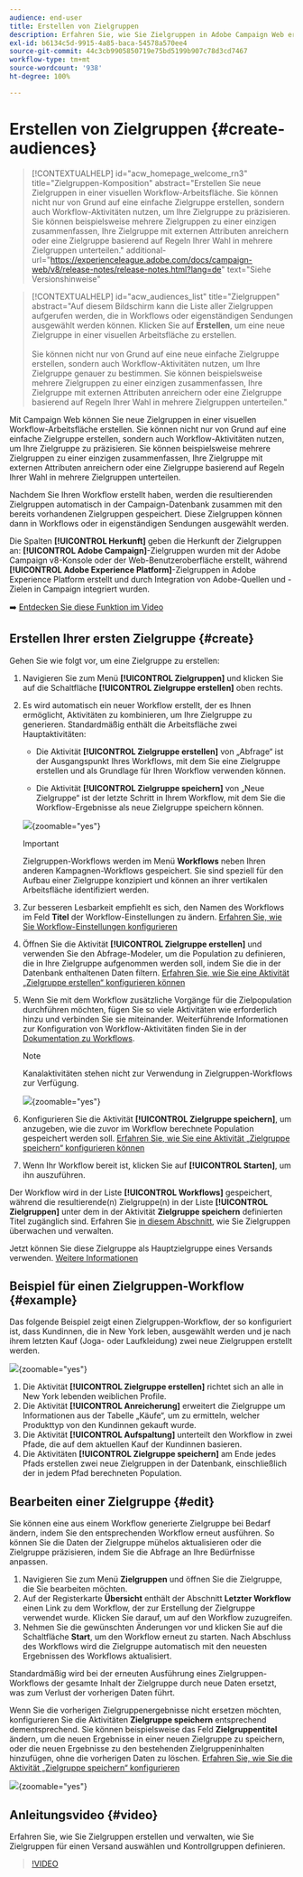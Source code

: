 ```yaml
---
audience: end-user
title: Erstellen von Zielgruppen
description: Erfahren Sie, wie Sie Zielgruppen in Adobe Campaign Web erstellen.
exl-id: b6134c5d-9915-4a85-baca-54578a570ee4
source-git-commit: 44c3cb9905850719e75bd5199b907c78d3cd7467
workflow-type: tm+mt
source-wordcount: '938'
ht-degree: 100%

---
```


# Erstellen von Zielgruppen {#create-audiences}

>[!CONTEXTUALHELP]
>id="acw_homepage_welcome_rn3"
>title="Zielgruppen-Komposition"
>abstract="Erstellen Sie neue Zielgruppen in einer visuellen Workflow-Arbeitsfläche. Sie können nicht nur von Grund auf eine einfache Zielgruppe erstellen, sondern auch Workflow-Aktivitäten nutzen, um Ihre Zielgruppe zu präzisieren. Sie können beispielsweise mehrere Zielgruppen zu einer einzigen zusammenfassen, Ihre Zielgruppe mit externen Attributen anreichern oder eine Zielgruppe basierend auf Regeln Ihrer Wahl in mehrere Zielgruppen unterteilen."
>additional-url="https://experienceleague.adobe.com/docs/campaign-web/v8/release-notes/release-notes.html?lang=de" text="Siehe Versionshinweise"

>[!CONTEXTUALHELP]
>id="acw_audiences_list"
>title="Zielgruppen"
>abstract="Auf diesem Bildschirm kann die Liste aller Zielgruppen aufgerufen werden, die in Workflows oder eigenständigen Sendungen ausgewählt werden können. Klicken Sie auf **Erstellen**, um eine neue Zielgruppe in einer visuellen Arbeitsfläche zu erstellen.<br/><br/>Sie können nicht nur von Grund auf eine neue einfache Zielgruppe erstellen, sondern auch Workflow-Aktivitäten nutzen, um Ihre Zielgruppe genauer zu bestimmen. Sie können beispielsweise mehrere Zielgruppen zu einer einzigen zusammenfassen, Ihre Zielgruppe mit externen Attributen anreichern oder eine Zielgruppe basierend auf Regeln Ihrer Wahl in mehrere Zielgruppen unterteilen."

<!--
[!CONTEXTUALHELP]
>id="acw_audiences_create_settings"
>title="Audience settings"
>abstract="Enter the name of the audience and additional options, then click the **Create Audience** button."-->

Mit Campaign Web können Sie neue Zielgruppen in einer visuellen Workflow-Arbeitsfläche erstellen. Sie können nicht nur von Grund auf eine einfache Zielgruppe erstellen, sondern auch Workflow-Aktivitäten nutzen, um Ihre Zielgruppe zu präzisieren. Sie können beispielsweise mehrere Zielgruppen zu einer einzigen zusammenfassen, Ihre Zielgruppe mit externen Attributen anreichern oder eine Zielgruppe basierend auf Regeln Ihrer Wahl in mehrere Zielgruppen unterteilen.

Nachdem Sie Ihren Workflow erstellt haben, werden die resultierenden Zielgruppen automatisch in der Campaign-Datenbank zusammen mit den bereits vorhandenen Zielgruppen gespeichert. Diese Zielgruppen können dann in Workflows oder in eigenständigen Sendungen ausgewählt werden.

Die Spalten **[!UICONTROL Herkunft]** geben die Herkunft der Zielgruppen an: **[!UICONTROL Adobe Campaign]**-Zielgruppen wurden mit der Adobe Campaign v8-Konsole oder der Web-Benutzeroberfläche erstellt, während **[!UICONTROL Adobe Experience Platform]**-Zielgruppen in Adobe Experience Platform erstellt und durch Integration von Adobe-Quellen und -Zielen in Campaign integriert wurden.

➡️ [Entdecken Sie diese Funktion im Video](#video)

## Erstellen Ihrer ersten Zielgruppe {#create}

Gehen Sie wie folgt vor, um eine Zielgruppe zu erstellen:

1. Navigieren Sie zum Menü **[!UICONTROL Zielgruppen]** und klicken Sie auf die Schaltfläche **[!UICONTROL Zielgruppe erstellen]** oben rechts.

1. Es wird automatisch ein neuer Workflow erstellt, der es Ihnen ermöglicht, Aktivitäten zu kombinieren, um Ihre Zielgruppe zu generieren. Standardmäßig enthält die Arbeitsfläche zwei Hauptaktivitäten:

   * Die Aktivität **[!UICONTROL Zielgruppe erstellen]** von „Abfrage“ ist der Ausgangspunkt Ihres Workflows, mit dem Sie eine Zielgruppe erstellen und als Grundlage für Ihren Workflow verwenden können.

   * Die Aktivität **[!UICONTROL Zielgruppe speichern]** von „Neue Zielgruppe“ ist der letzte Schritt in Ihrem Workflow, mit dem Sie die Workflow-Ergebnisse als neue Zielgruppe speichern können.

   ![](assets/create-audience-blank.png){zoomable=&quot;yes&quot;}

   >[!IMPORTANT]
   >
   >Zielgruppen-Workflows werden im Menü **Workflows** neben Ihren anderen Kampagnen-Workflows gespeichert. Sie sind speziell für den Aufbau einer Zielgruppe konzipiert und können an ihrer vertikalen Arbeitsfläche identifiziert werden.

1. Zur besseren Lesbarkeit empfiehlt es sich, den Namen des Workflows im Feld **Titel** der Workflow-Einstellungen zu ändern. [Erfahren Sie, wie Sie Workflow-Einstellungen konfigurieren](../workflows/workflow-settings.md)

1. Öffnen Sie die Aktivität **[!UICONTROL Zielgruppe erstellen]** und verwenden Sie den Abfrage-Modeler, um die Population zu definieren, die in Ihre Zielgruppe aufgenommen werden soll, indem Sie die in der Datenbank enthaltenen Daten filtern. [Erfahren Sie, wie Sie eine Aktivität „Zielgruppe erstellen“ konfigurieren können](../workflows/activities/build-audience.md)

1. Wenn Sie mit dem Workflow zusätzliche Vorgänge für die Zielpopulation durchführen möchten, fügen Sie so viele Aktivitäten wie erforderlich hinzu und verbinden Sie sie miteinander. Weiterführende Informationen zur Konfiguration von Workflow-Aktivitäten finden Sie in der [Dokumentation zu Workflows](../workflows/activities/about-activities.md).

   >[!NOTE]
   >
   >Kanalaktivitäten stehen nicht zur Verwendung in Zielgruppen-Workflows zur Verfügung.

   ![](assets/audience-creation-canvas.png){zoomable=&quot;yes&quot;}

1. Konfigurieren Sie die Aktivität **[!UICONTROL Zielgruppe speichern]**, um anzugeben, wie die zuvor im Workflow berechnete Population gespeichert werden soll. [Erfahren Sie, wie Sie eine Aktivität „Zielgruppe speichern“ konfigurieren können](../workflows/activities/save-audience.md)

1. Wenn Ihr Workflow bereit ist, klicken Sie auf **[!UICONTROL Starten]**, um ihn auszuführen.

Der Workflow wird in der Liste **[!UICONTROL Workflows]** gespeichert, während die resultierende(n) Zielgruppe(n) in der Liste **[!UICONTROL Zielgruppen]** unter dem in der Aktivität **Zielgruppe speichern** definierten Titel zugänglich sind. Erfahren Sie [in diesem Abschnitt](manage-audience.md), wie Sie Zielgruppen überwachen und verwalten.

Jetzt können Sie diese Zielgruppe als Hauptzielgruppe eines Versands verwenden. [Weitere Informationen](add-audience.md)

## Beispiel für einen Zielgruppen-Workflow {#example}

Das folgende Beispiel zeigt einen Zielgruppen-Workflow, der so konfiguriert ist, dass Kundinnen, die in New York leben, ausgewählt werden und je nach ihrem letzten Kauf (Joga- oder Laufkleidung) zwei neue Zielgruppen erstellt werden.

![](assets/audiences-example.png){zoomable=&quot;yes&quot;}

1. Die Aktivität **[!UICONTROL Zielgruppe erstellen]** richtet sich an alle in New York lebenden weiblichen Profile.
1. Die Aktivität **[!UICONTROL Anreicherung]** erweitert die Zielgruppe um Informationen aus der Tabelle „Käufe“, um zu ermitteln, welcher Produkttyp von den Kundinnen gekauft wurde.
1. Die Aktivität **[!UICONTROL Aufspaltung]** unterteilt den Workflow in zwei Pfade, die auf dem aktuellen Kauf der Kundinnen basieren.
1. Die Aktivitäten **[!UICONTROL Zielgruppe speichern]** am Ende jedes Pfads erstellen zwei neue Zielgruppen in der Datenbank, einschließlich der in jedem Pfad berechneten Population.

## Bearbeiten einer Zielgruppe {#edit}

Sie können eine aus einem Workflow generierte Zielgruppe bei Bedarf ändern, indem Sie den entsprechenden Workflow erneut ausführen. So können Sie die Daten der Zielgruppe mühelos aktualisieren oder die Zielgruppe präzisieren, indem Sie die Abfrage an Ihre Bedürfnisse anpassen.

1. Navigieren Sie zum Menü **Zielgruppen** und öffnen Sie die Zielgruppe, die Sie bearbeiten möchten.
1. Auf der Registerkarte **Übersicht** enthält der Abschnitt **Letzter Workflow** einen Link zu dem Workflow, der zur Erstellung der Zielgruppe verwendet wurde. Klicken Sie darauf, um auf den Workflow zuzugreifen.
1. Nehmen Sie die gewünschten Änderungen vor und klicken Sie auf die Schaltfläche **Start**, um den Workflow erneut zu starten. Nach Abschluss des Workflows wird die Zielgruppe automatisch mit den neuesten Ergebnissen des Workflows aktualisiert.

Standardmäßig wird bei der erneuten Ausführung eines Zielgruppen-Workflows der gesamte Inhalt der Zielgruppe durch neue Daten ersetzt, was zum Verlust der vorherigen Daten führt.

Wenn Sie die vorherigen Zielgruppenergebnisse nicht ersetzen möchten, konfigurieren Sie die Aktivitäten **Zielgruppe speichern** entsprechend dementsprechend. Sie können beispielsweise das Feld **Zielgruppentitel** ändern, um die neuen Ergebnisse in einer neuen Zielgruppe zu speichern, oder die neuen Ergebnisse zu den bestehenden Zielgruppeninhalten hinzufügen, ohne die vorherigen Daten zu löschen. [Erfahren Sie, wie Sie die Aktivität „Zielgruppe speichern“ konfigurieren](../workflows/activities/save-audience.md)

![](assets/edit-audience-save.png){zoomable=&quot;yes&quot;}

## Anleitungsvideo {#video}

Erfahren Sie, wie Sie Zielgruppen erstellen und verwalten, wie Sie Zielgruppen für einen Versand auswählen und Kontrollgruppen definieren.

>[!VIDEO](https://video.tv.adobe.com/v/3425861?quality=12)
